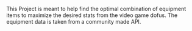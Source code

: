 This Project is meant to help find the optimal combination of equipment items to maximize the desired stats from the video game dofus. The equipment data is taken from a community made API.

